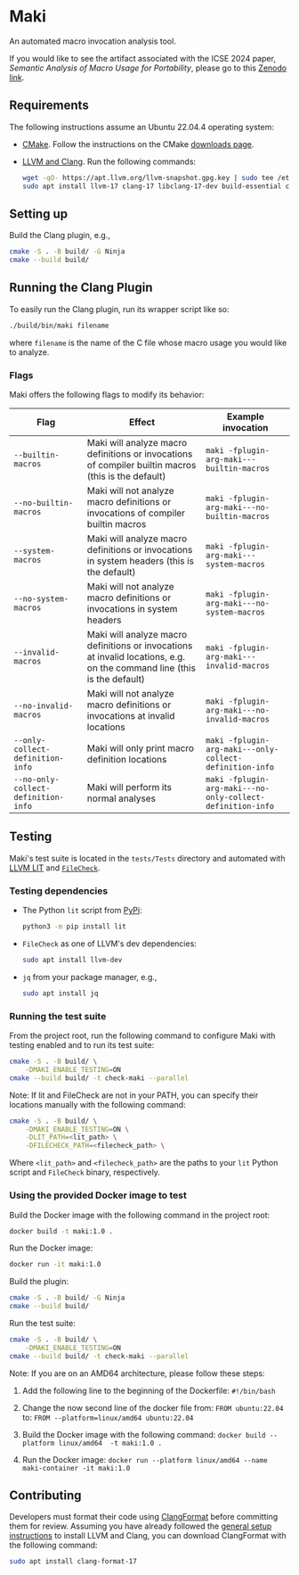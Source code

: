 # Maki

An automated macro invocation analysis tool.

If you would like to see the artifact associated with the ICSE 2024 paper,
_Semantic Analysis of Macro Usage for Portability_, please go to this
[Zenodo link](https://zenodo.org/doi/10.5281/zenodo.7783131).

## Requirements

The following instructions assume an Ubuntu 22.04.4 operating system:

- [CMake](https://cmake.org/). Follow the instructions on the CMake
  [downloads page](https://cmake.org/download/).

- [LLVM and Clang](https://apt.llvm.org/). Run the following commands:

  ```bash
  wget -qO- https://apt.llvm.org/llvm-snapshot.gpg.key | sudo tee /etc/apt/trusted.gpg.d/apt.llvm.org.asc
  sudo apt install llvm-17 clang-17 libclang-17-dev build-essential cmake
  ```

## Setting up

Build the Clang plugin, e.g.,

```bash
cmake -S . -B build/ -G Ninja
cmake --build build/
```

## Running the Clang Plugin

To easily run the Clang plugin, run its wrapper script like so:

```bash
./build/bin/maki filename
```

where `filename` is the name of the C file whose macro usage you would like to
analyze.

### Flags

Maki offers the following flags to modify its behavior:

| Flag                                | Effect                                                                                                                  | Example invocation                                         |
|-------------------------------------|-------------------------------------------------------------------------------------------------------------------------|------------------------------------------------------------|
| `--builtin-macros`                  | Maki will analyze macro definitions or invocations of compiler builtin macros (this is the default)                     | `maki -fplugin-arg-maki---builtin-macros`                  |
| `--no-builtin-macros`               | Maki will not analyze macro definitions or invocations of compiler builtin macros                                       | `maki -fplugin-arg-maki---no-builtin-macros`               |
| `--system-macros`                   | Maki will analyze macro definitions or invocations in system headers (this is the default)                              | `maki -fplugin-arg-maki---system-macros`                   |
| `--no-system-macros`                | Maki will not analyze macro definitions or invocations in system headers                                                | `maki -fplugin-arg-maki---no-system-macros`                |
| `--invalid-macros`                  | Maki will analyze macro definitions or invocations at invalid locations, e.g. on the command line (this is the default) | `maki -fplugin-arg-maki---invalid-macros`                  |
| `--no-invalid-macros`               | Maki will not analyze macro definitions or invocations at invalid locations                                             | `maki -fplugin-arg-maki---no-invalid-macros`               |
| `--only-collect-definition-info`    | Maki will only print macro definition locations                                                                         | `maki -fplugin-arg-maki---only-collect-definition-info`    |
| `--no-only-collect-definition-info` | Maki will perform its normal analyses                                                                                   | `maki -fplugin-arg-maki---no-only-collect-definition-info` |

## Testing

Maki's test suite is located in the `tests/Tests` directory and automated with
[LLVM LIT](https://llvm.org/docs/CommandGuide/lit.html) and
[`FileCheck`](https://llvm.org/docs/CommandGuide/FileCheck.html).

### Testing dependencies

- The Python `lit` script from [PyPi](https://pypi.org/project/lit/):

  ```bash
  python3 -m pip install lit
  ```

- `FileCheck` as one of LLVM's dev dependencies:

  ```bash
  sudo apt install llvm-dev
  ```

- `jq` from your package manager, e.g.,

  ```bash
  sudo apt install jq
  ```

### Running the test suite

From the project root, run the following command to configure Maki with testing
enabled and to run its test suite:

```bash
cmake -S . -B build/ \
    -DMAKI_ENABLE_TESTING=ON 
cmake --build build/ -t check-maki --parallel
```

Note: If lit and FileCheck are not in your PATH, you can specify their
locations manually with the following command:

```bash
cmake -S . -B build/ \
    -DMAKI_ENABLE_TESTING=ON \
    -DLIT_PATH=<lit_path> \
    -DFILECHECK_PATH=<filecheck_path> \
```

Where `<lit_path>` and `<filecheck_path>` are the paths to your `lit` Python
script and `FileCheck` binary, respectively.

### Using the provided Docker image to test

Build the Docker image with the following command in the project root:

```bash
docker build -t maki:1.0 .
```

Run the Docker image:

```bash
docker run -it maki:1.0
```

Build the plugin:

```bash
cmake -S . -B build/ -G Ninja
cmake --build build/
```

Run the test suite:

```bash
cmake -S . -B build/ \
    -DMAKI_ENABLE_TESTING=ON
cmake --build build/ -t check-maki --parallel
```

Note: If you are on an AMD64 architecture, please follow these steps:

1. Add the following line to the beginning of the Dockerfile:
```#!/bin/bash```

2. Change the now second line of the docker file from:
```FROM ubuntu:22.04```
to:
```FROM --platform=linux/amd64 ubuntu:22.04```

3. Build the Docker image with the following command:
```docker build --platform linux/amd64  -t maki:1.0 .```

4. Run the Docker image:
```docker run --platform linux/amd64 --name maki-container -it maki:1.0```

## Contributing

Developers must format their code using
[ClangFormat](https://clang.llvm.org/docs/ClangFormat.html) before committing
them for review. Assuming you have already followed the [general setup
instructions](#setting-up) to install LLVM and Clang, you can download
ClangFormat with the following command:

```bash
sudo apt install clang-format-17
```
